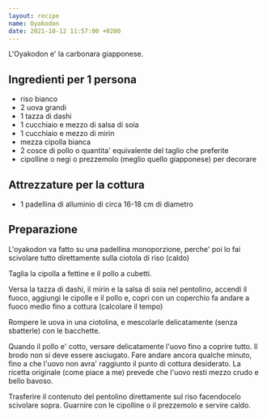 ```yaml
---
layout: recipe
name: Oyakodon
date: 2021-10-12 11:57:00 +0200
---
```


L'Oyakodon e' la carbonara giapponese.

## Ingredienti per 1 persona

- riso bianco
- 2 uova grandi
- 1 tazza di dashi
- 1 cucchiaio e mezzo di salsa di soia
- 1 cucchiaio e mezzo di mirin
- mezza cipolla bianca
- 2 cosce di pollo o quantita' equivalente del taglio che preferite
- cipolline o negi o prezzemolo (meglio quello giapponese) per decorare

## Attrezzature per la cottura

- 1 padellina di alluminio di circa 16-18 cm di diametro

## Preparazione

L'oyakodon va fatto su una padellina monoporzione, perche' poi lo fai scivolare tutto direttamente sulla ciotola di riso (caldo)

Taglia la cipolla a fettine e il pollo a cubetti.

Versa la tazza di dashi, il mirin e la salsa di soia nel pentolino, accendi il fuoco, aggiungi le cipolle e il pollo e, copri con un coperchio fa andare a fuoco medio fino a cottura (calcolare il tempo)

Rompere le uova in una ciotolina, e mescolarle delicatamente (senza sbatterle) con le bacchette.

Quando il pollo e' cotto, versare delicatamente l'uovo fino a coprire tutto. Il brodo non si deve essere asciugato. Fare andare ancora qualche minuto, fino a che l'uovo non avra' raggiunto il punto di cottura desiderato. La ricetta originale (come piace a me) prevede che l'uovo resti mezzo crudo e bello bavoso.

Trasferire il contenuto del pentolino direttamente sul riso facendocelo scivolare sopra. Guarnire con le cipolline o il prezzemolo e servire caldo.



